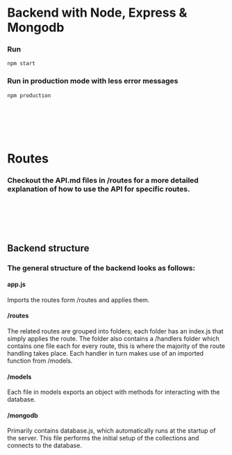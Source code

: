 # Backend with Node, Express & Mongodb

### Run
`npm start`

### Run in production mode with less error messages
`npm production`

<br><br>
<br><br>

# Routes
### Checkout the API.md files in /routes for a more detailed explanation of how to use the API for specific routes. 


<br><br>
<br><br>

## Backend structure
### The general structure of the backend looks as follows:

#### app.js
Imports the routes form /routes and applies them.

#### /routes
The related routes are grouped into folders; each folder has an index.js that simply applies the route. The folder also contains a /handlers folder which contains one file each for every route, this is where the majority of the route handling takes place.
Each handler in turn makes use of an imported function from /models. 

#### /models
Each file in models exports an object with methods for interacting with the database.

#### /mongodb
Primarily contains database.js, which automatically runs at the startup of the server. 
This file performs the initial setup of the collections and connects to the database.
